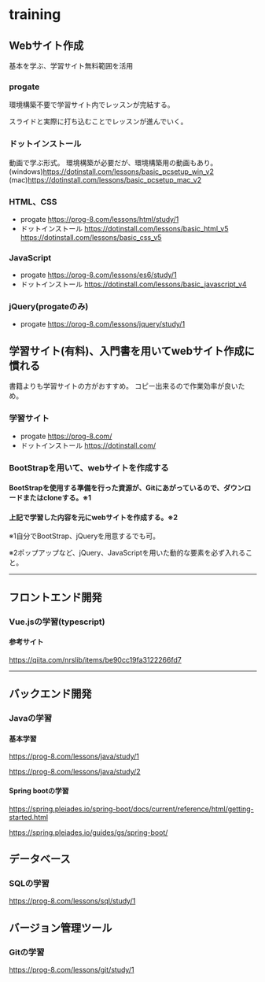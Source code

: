 # training

## Webサイト作成
基本を学ぶ、学習サイト無料範囲を活用

### progate
環境構築不要で学習サイト内でレッスンが完結する。

スライドと実際に打ち込むことでレッスンが進んでいく。

### ドットインストール
動画で学ぶ形式。
環境構築が必要だが、環境構築用の動画もあり。
(windows)https://dotinstall.com/lessons/basic_pcsetup_win_v2
(mac)https://dotinstall.com/lessons/basic_pcsetup_mac_v2

### HTML、CSS
- progate
https://prog-8.com/lessons/html/study/1
- ドットインストール
https://dotinstall.com/lessons/basic_html_v5
https://dotinstall.com/lessons/basic_css_v5

### JavaScript
- progate
https://prog-8.com/lessons/es6/study/1
- ドットインストール
https://dotinstall.com/lessons/basic_javascript_v4

### jQuery(progateのみ)
- progate
https://prog-8.com/lessons/jquery/study/1

## 学習サイト(有料)、入門書を用いてwebサイト作成に慣れる
書籍よりも学習サイトの方がおすすめ。
コピー出来るので作業効率が良いため。

### 学習サイト
- progate
https://prog-8.com/
- ドットインストール
https://dotinstall.com/



### BootStrapを用いて、webサイトを作成する

#### BootStrapを使用する準備を行った資源が、Gitにあがっているので、ダウンロードまたはcloneする。※1
#### 上記で学習した内容を元にwebサイトを作成する。※2


※1自分でBootStrap、jQueryを用意するでも可。

※2ポップアップなど、jQuery、JavaScriptを用いた動的な要素を必ず入れること。

---
## フロントエンド開発
### Vue.jsの学習(typescript)
#### 参考サイト
https://qiita.com/nrslib/items/be90cc19fa3122266fd7

---
## バックエンド開発
### Javaの学習
#### 基本学習
https://prog-8.com/lessons/java/study/1

https://prog-8.com/lessons/java/study/2

#### Spring bootの学習
https://spring.pleiades.io/spring-boot/docs/current/reference/html/getting-started.html

https://spring.pleiades.io/guides/gs/spring-boot/

## データベース
### SQLの学習
https://prog-8.com/lessons/sql/study/1

## バージョン管理ツール
### Gitの学習
https://prog-8.com/lessons/git/study/1
